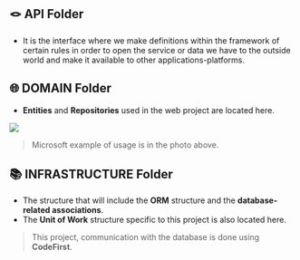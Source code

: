 🪢 API Folder
---

- It is the interface where we make definitions within the framework of certain rules in order to open the service or data we have to the outside world and make it available to other applications-platforms.

🌐 DOMAIN Folder
---

- **Entities** and **Repositories** used in the web project are located here.

![](https://learn.microsoft.com/tr-tr/dotnet/architecture/microservices/microservice-ddd-cqrs-patterns/media/net-core-microservice-domain-model/ordering-microservice-container.png)
>Microsoft example of usage is in the photo above.



📚 INFRASTRUCTURE Folder
---

- The structure that will include the **ORM** structure and the **database-related associations**.
- The **Unit of Work** structure specific to this project is also located here.

>This project, communication with the database is done using **CodeFirst**.
